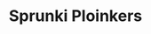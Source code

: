 ---
slug: sprunki-ploinkers-2498
title: Sprunki Ploinkers
description: "Sprunki Ploinkers is an exciting online game. Play for free directly in your browser!"
icon: /images/popular_mods/Sprunki Ploinkers.png
url: https://wowtbc.net/sprunkin/sprunki-ploinkers/index.html
previewImage: /images/popular_mods/Sprunki Ploinkers.png
type: popular mods

# SEO配置
seo:
  title: "Sprunki Ploinkers - Play Free Online Game | Fun Browser Games"
  description: "Sprunki Ploinkers - Play this fun online game for free in your browser. No download required!"
  ogImage: "/images/popular_mods/Sprunki Ploinkers.png"
  keywords: "sprunki-ploinkers-2498, online game, browser game, free game, popular mods game, play online"

videoUrls:
  - https://www.youtube.com/embed/example1
  - https://www.youtube.com/embed/example2

whyPlay:
  title: "Why Play Sprunki Ploinkers?"
  items:
    - "Immersive Gameplay: Sprunki Ploinkers offers an engaging and immersive gaming experience that will keep you entertained for hours"
    - "Challenging Levels: Test your skills with increasingly difficult challenges and obstacles"
    - "Beautiful Graphics: Enjoy stunning visuals and smooth animations that bring the game world to life"
    - "Regular Updates: New content and features are added regularly to keep the game fresh and exciting"
    - "Free to Play: Experience all the fun without spending a penny"
    - "Community Features: Connect with other players, share strategies, and compete for high scores"
    - "Cross-Platform: Play on any device with a web browser, no downloads required"

features:
  title: "Key Features of Sprunki Ploinkers"
  image: "/images/popular_mods/Sprunki Ploinkers.png"
  items:
    - "Intuitive Controls: Easy to learn controls make Sprunki Ploinkers accessible for players of all skill levels"
    - "Multiple Game Modes: Enjoy various gameplay options that provide different challenges and experiences"
    - "Character Customization: Personalize your gaming experience with unique characters and items"
    - "Achievement System: Complete special tasks to earn rewards and recognition"
    - "Leaderboards: Compete with players worldwide and see who can achieve the highest scores"

characteristics:
  title: "Game Characteristics"
  image: "/images/popular_mods/Sprunki Ploinkers.png"
  items:
    - "Genre: Popular mods game with elements of strategy and skill"
    - "Difficulty: Suitable for both casual gamers and those seeking a challenge"
    - "Play Time: Quick sessions or extended gameplay, depending on your preference"
    - "Art Style: Vibrant and engaging visuals that enhance the gaming experience"
    - "Sound Design: Immersive audio that complements the gameplay perfectly"

info: "Sprunki Ploinkers is an exciting online game that offers players a unique and engaging gaming experience. With its intuitive controls, stunning visuals, and challenging gameplay, Sprunki Ploinkers provides hours of entertainment for players of all ages and skill levels. Whether you're looking for a quick gaming session during a break or an extended play session, Sprunki Ploinkers delivers an immersive experience that will keep you coming back for more. The game features multiple levels of increasing difficulty, ensuring that players are constantly challenged as they progress. With regular updates adding new content and features, Sprunki Ploinkers remains fresh and exciting, providing endless entertainment options for its growing community of players."

howToPlayIntro: "Welcome to Sprunki Ploinkers! This guide will walk you through the basics and help you master the game. Whether you're a beginner or looking to improve your skills, these tips and instructions will enhance your gaming experience."

howToPlaySteps:
  - title: "Getting Started"
    description: "Begin your Sprunki Ploinkers adventure by familiarizing yourself with the controls. Use your keyboard or mouse to navigate through the game interface. The tutorial will guide you through the basic mechanics and help you understand the objectives."
  - title: "Understanding the Objectives"
    description: "In Sprunki Ploinkers, your main goal is to progress through levels by completing specific objectives. Each level presents unique challenges that require different strategies and approaches."
  - title: "Mastering the Controls"
    description: "Practice using the controls to improve your precision and reaction time. Sprunki Ploinkers requires quick reflexes and strategic thinking to overcome obstacles and defeat opponents."
  - title: "Utilizing Power-ups"
    description: "Collect power-ups throughout the game to enhance your abilities and overcome difficult challenges. Each power-up offers unique advantages that can be crucial for success."
  - title: "Developing Strategies"
    description: "As you progress in Sprunki Ploinkers, develop effective strategies for different scenarios. Analyze patterns, anticipate challenges, and adapt your approach to maximize your performance."

faq:
  title: "Frequently Asked Questions about Sprunki Ploinkers"
  items:
    - question: "Is Sprunki Ploinkers free to play?"
      answer: "Yes, Sprunki Ploinkers is completely free to play directly in your web browser. No downloads or purchases are required to enjoy the full game experience."
    - question: "Can I play Sprunki Ploinkers on mobile devices?"
      answer: "Yes, Sprunki Ploinkers is optimized for both desktop and mobile play. You can enjoy the game on any device with a web browser and internet connection."
    - question: "Are there any in-game purchases?"
      answer: "While Sprunki Ploinkers is free to play, there may be optional in-game purchases available for cosmetic items or additional features that don't affect core gameplay."
    - question: "How often is Sprunki Ploinkers updated?"
      answer: "The developers regularly update Sprunki Ploinkers with new content, features, and improvements based on player feedback and game performance."
    - question: "Can I play Sprunki Ploinkers offline?"
      answer: "Currently, Sprunki Ploinkers requires an internet connection to play as it's a browser-based online game."
    - question: "Is Sprunki Ploinkers suitable for children?"
      answer: "Yes, Sprunki Ploinkers is designed to be family-friendly and suitable for players of all ages."
    - question: "How do I report bugs or issues?"
      answer: "If you encounter any problems while playing Sprunki Ploinkers, you can report them through the game's support page or contact the developers directly through their website."
    - question: "Still Have Questions?"
      answer: "If you have additional questions about Sprunki Ploinkers that aren't covered in this FAQ, please visit our support center or contact our customer service team for assistance."
---
